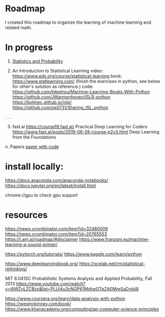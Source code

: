 # Roadmap
I created this roadmap to organize the learning of machine learning and related math.


# In progress
1. [Statistics and Probability](https://www.khanacademy.org/math/statistics-probability)


2. An Introduction to Statistical Learning
video: https://www.edx.org/course/statistical-learning
book: https://www.statlearning.com/ (finish the exercises in python, see below for other's solution as reference.)
code: 
https://github.com/tdpetrou/Machine-Learning-Books-With-Python
https://github.com/JWarmenhoven/ISLR-python
https://botlnec.github.io/islp/
https://github.com/qx0731/Sharing_ISL_python

.
.
.

3. fast.ai
https://course19.fast.ai/ Practical Deep Learning for Coders
https://www.fast.ai/posts/2019-06-28-course-p2v3.html	Deep Learning from the Foundations

n. Papers
[paper with code](https://paperswithcode.com/)


# install locally:
https://docs.anaconda.com/anaconda-notebooks/
https://docs.jupyter.org/en/latest/install.html

chrome://gpu to check gpu support



# resources
https://news.ycombinator.com/item?id=32480009
https://news.ycombinator.com/item?id=20765553
https://i.am.ai/roadmap/#disclaimer
https://www.franzoni.eu/machine-learning-a-sound-primer/

https://pytorch.org/tutorials/
https://www.kaggle.com/learn/python



https://www.deeplearningbook.org/
https://xcelab.net/rm/statistical-rethinking/

MIT 6.041SC Probabilistic Systems Analysis and Applied Probability, Fall 2013
https://www.youtube.com/watch?v=j9WZyLZCBzs&list=PLUl4u3cNGP61MdtwGTqZA0MreSaDybji8


https://www.coursera.org/learn/data-analysis-with-python
https://wesmckinney.com/book/
https://www.khanacademy.org/computing/ap-computer-science-principles
